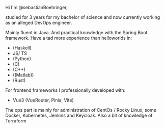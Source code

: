 Hi I'm @sebastianBoehringer,

studied for 3 years for my bachelor of science and now currently working as an alleged DevOps engineer.

Mainly fluent in Java. And practical knowledge with the Spring Boot framework.
Have a tad more experience than helloworlds in:
- (Haskell)
- JS/ TS
- (Python)
- (C)
- (C++)
- ((Matlab))
- (Rust)

For frontend frameworks I professionally developed with:
- Vue3 (VueRouter, Pinia, Vite)

The ops part is mainly for administration of CentOs / Rocky Linux, some Docker, Kubernetes, Jenkins and Keycloak. Also a bit of knowledge of Terraform
